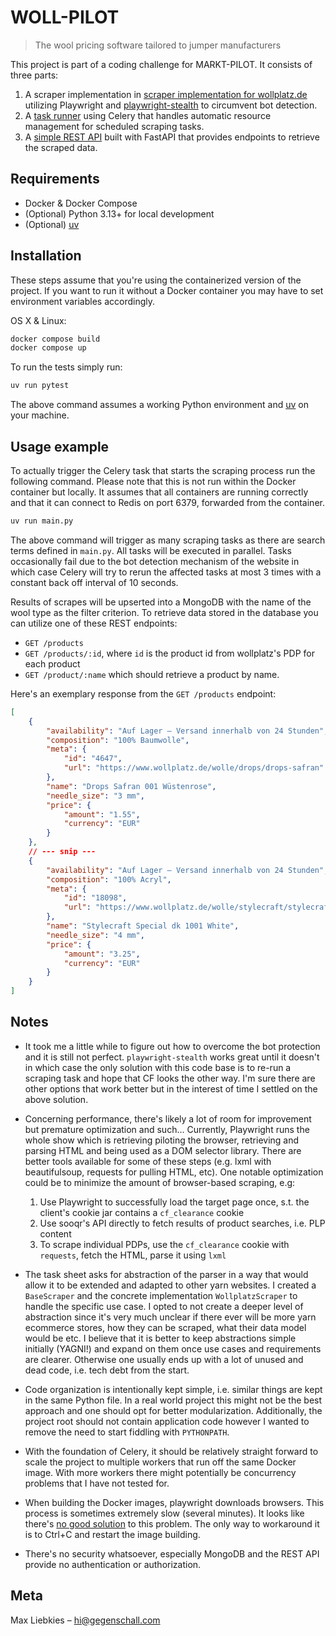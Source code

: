 # WOLL-PILOT

> The wool pricing software tailored to jumper manufacturers

This project is part of a coding challenge for MARKT-PILOT. It consists of three parts:

1. A scraper implementation in [scraper implementation for wollplatz.de](wool_pilot/scrapers.py) utilizing Playwright and [playwright-stealth](https://pypi.org/project/playwright-stealth/) to circumvent bot detection.
2. A [task runner](tasks.py) using Celery that handles automatic resource management for scheduled scraping tasks.
3. A [simple REST API](api.py) built with FastAPI that provides endpoints to retrieve the scraped data.

## Requirements

- Docker & Docker Compose
- (Optional) Python 3.13+ for local development
- (Optional) [uv](https://docs.astral.sh/uv/)

## Installation

These steps assume that you're using the containerized version of the project. If you want to run it without a Docker container you may have to set environment variables accordingly.

OS X & Linux:

```sh
docker compose build
docker compose up
```

To run the tests simply run:

```sh
uv run pytest
```

The above command assumes a working Python environment and [uv](https://docs.astral.sh/uv/) on your machine.

## Usage example

To actually trigger the Celery task that starts the scraping process run the following command. Please note that this is not run within the Docker container but locally. It assumes that all containers are running correctly and that it can connect to Redis on port 6379, forwarded from the container.

```sh
uv run main.py
```

The above command will trigger as many scraping tasks as there are search terms defined in `main.py`.
All tasks will be executed in parallel.
Tasks occasionally fail due to the bot detection mechanism of the website in which case Celery will try to rerun the affected tasks at most 3 times with a constant back off interval of 10 seconds.

Results of scrapes will be upserted into a MongoDB with the name of the wool type as the filter criterion. To retrieve data stored in the database you can utilize one of these REST endpoints:

- `GET /products`
- `GET /products/:id`, where `id` is the product id from wollplatz's PDP for each product
- `GET /product/:name` which should retrieve a product by name.

Here's an exemplary response from the `GET /products` endpoint:

```json
[
    {
        "availability": "Auf Lager – Versand innerhalb von 24 Stunden",
        "composition": "100% Baumwolle",
        "meta": {
            "id": "4647",
            "url": "https://www.wollplatz.de/wolle/drops/drops-safran"
        },
        "name": "Drops Safran 001 Wüstenrose",
        "needle_size": "3 mm",
        "price": {
            "amount": "1.55",
            "currency": "EUR"
        }
    },
    // --- snip ---
    {
        "availability": "Auf Lager – Versand innerhalb von 24 Stunden",
        "composition": "100% Acryl",
        "meta": {
            "id": "18098",
            "url": "https://www.wollplatz.de/wolle/stylecraft/stylecraft-special-dk"
        },
        "name": "Stylecraft Special dk 1001 White",
        "needle_size": "4 mm",
        "price": {
            "amount": "3.25",
            "currency": "EUR"
        }
    }
]
```

## Notes

- It took me a little while to figure out how to overcome the bot protection and it is still not perfect. `playwright-stealth` works great until it doesn't in which case the only solution with this code base is to re-run a scraping task and hope that CF looks the other way.
  I'm sure there are other options that work better but in the interest of time I settled on the above solution.

- Concerning performance, there's likely a lot of room for improvement but premature optimization and such... Currently, Playwright runs the whole show which is retrieving piloting the browser, retrieving and parsing HTML and being used as a DOM selector library.
  There are better tools available for some of these steps (e.g. lxml with beautifulsoup, requests for pulling HTML, etc). One notable optimization could be to minimize the amount of browser-based scraping, e.g:

    1. Use Playwright to successfully load the target page once, s.t. the client's cookie jar contains a `cf_clearance` cookie
    2. Use sooqr's API directly to fetch results of product searches, i.e. PLP content
    3. To scrape individual PDPs, use the `cf_clearance` cookie with `requests`, fetch the HTML, parse it using `lxml`

- The task sheet asks for abstraction of the parser in a way that would allow it to be extended and adapted to other yarn websites. I created a `BaseScraper` and the concrete implementation `WollplatzScraper` to handle the specific use case. I opted to not create a deeper level of abstraction since it's very much unclear if there ever will be more yarn ecommerce stores, how they can be scraped, what their data model would be etc. I believe that it is better to keep abstractions simple initially (YAGNI!) and expand on them once use cases and requirements are clearer. Otherwise one usually ends up with a lot of unused and dead code, i.e. tech debt from the start.

- Code organization is intentionally kept simple, i.e. similar things are kept in the same Python file. In a real world project this might not be the best approach and one should opt for better modularization. Additionally, the project root should not contain application code however I wanted to remove the need to start fiddling with `PYTHONPATH`.

- With the foundation of Celery, it should be relatively straight forward to scale the project to multiple workers that run off the same Docker image. With more workers there might potentially be concurrency problems that I have not tested for.

- When building the Docker images, playwright downloads browsers. This process is sometimes extremely slow (several minutes). It looks like there's [no good solution](https://github.com/microsoft/playwright/issues/26607) to this problem. The only way to workaround it is to Ctrl+C and restart the image building.

- There's no security whatsoever, especially MongoDB and the REST API provide no authentication or authorization.

## Meta

Max Liebkies – <hi@gegenschall.com>
